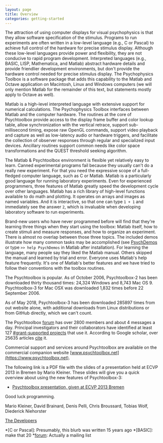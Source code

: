 ```yaml
---
layout: page
title: Overview
categories: getting-started
---
```


The attraction of using computer displays for visual psychophysics is that they
allow software specification of the stimulus. Programs to run experiments are
often written in a low-level language (e.g., C or Pascal) to achieve full
control of the hardware for precise stimulus display. Although these low-level
languages provide power and flexibility, they are not conducive to rapid program
development.  Interpreted languages (e.g., BASIC, LISP, Mathematica, and Matlab)
abstract hardware details and provide friendlier development environments, but
don't provide the hardware control needed for precise stimulus display. The
Psychophysics Toolbox is a software package that adds this capability to the
Matlab and Octave application on Macintosh, Linux and Windows computers (we will
only mention Matlab for the remainder of this text, but statements mostly apply
to Octave as well).

Matlab is a high-level interpreted language with extensive support for numerical
calculations. The Psychophysics Toolbox interfaces between Matlab and the
computer hardware. The routines at the core of Psychtoolbox provide access to
the display frame buffer and color lookup table, allow synchronization with the
vertical retrace, support sub-millisecond timing, expose raw OpenGL commands,
support video playback and capture as well as low-latency audio or hardware
triggers, and facilitate the collection of observer responses through regular
and specialized input devices. Ancillary routines support common needs like
color space transformations and the QUEST threshold seeking algorithm.

The Matlab & Psychtoolbox environment is flexible yet relatively easy to learn.
Canned experimental programs fail because they usually can't do a really new
experiment. For that you need the expressive scope of a full-fledged computer
language, such as C or Matlab. Matlab is a particularly good language for
running laboratory experiments. Even for experienced programmers, three features
of Matlab greatly speed the development cycle over other languages. Matlab has a
rich library of high-level functions available to do math and plotting. It
operates on arrays and images as named variables. And it is interactive, so that
one can type `1 + 1` and immediately see the answer `2`, which is invaluable
when developing laboratory software to run experiments.

Brand-new users who have never programmed before will find that they're learning
three things when they start using the toolbox: Matlab itself, how to create
stimuli and measure responses, and how to organize an experiment. There is
almost no overlap between those three topics. The included demos illustrate how
many common tasks may be accomplished (see [PsychDemos][docs-demos] or type `>>
help PsychDemos` in Matlab after installation). For learning the language, many
people say they liked the Matlab manual. Others skipped the manual and learned
by trial and error.  Everyone uses Matlab's help feature frequently. It's one of
Matlab's better features and we have tried to follow their conventions with the
toolbox routines.

The Psychtoolbox is popular. As of October 2006, Psychtoolbox-2 has been
downloaded thirty thousand times: 24,324 Windows and 8,743 Mac OS 9.
Psychtoolbox-3 for Mac OSX was downloaded 1,832 times before 22 September 2006.

As of May 2018, Psychtoolbox-3 has been downloaded 285897 times from out website
alone, with additional downloads from Linux distributions or from GitHub directly,
which we can't count.

The Psychtoolbox [forum][forum] has over 2800 members and about 4 messages a day.
Principal investigators and their collaborators have identified at least 127
[#grant-supported projects](../grants) that use it. According to Google scholar,
over 25635 articles [cite](../citations) it.

Commercial support and services around Psychtoolbox are available on the commercial
companion website [www.psychtoolbox.net](https://www.psychtoolbox.net).

The following link is a PDF file with the slides of a presentation held at ECVP
2013 in Bremen by Mario Kleiner. These slides will give you a quick overview
about using the new features of Psychtoolbox-3:

- [Psychtoolbox presentation, given at ECVP 2013 Bremen][bremen]


Good luck programming.

Mario Kleiner, David Brainard, Denis Pelli, Chris Broussard, Tobias Wolf, Diederick Niehorster

[The Developers](developers)


 [finalstats]: /stats.html
 [docs-demos]: http://psychtoolbox.org/docs/PsychDemos
 [bremen]: https://github.com/Psychtoolbox-3/Psychtoolbox-3/raw/master/Psychtoolbox/PsychDocumentation/PTBTutorial-ECVP2013.pdf
 [forum]: /forum

 *[C or Pascal]: Presumably, this blurb was written 15 years ago
 *[BASIC]: make that 20
 *[forum]: Actually a mailing list
